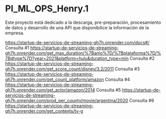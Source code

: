 # PI_ML_OPS_Henry.1
Este proyecto está dedicado a la descarga, pre-preparación, procesamiento de datos y desarrollo de una API que  disponibilice la información de la empresa.

https://startup-de-servicios-de-streaming-gh7h.onrender.com/docs#/
Consulta #1
https://startup-de-servicios-de-streaming-gh7h.onrender.com/get_max_duration/%7Banio%7D/%7Bplataforma%7D/%7Bdtype%7D?year=2021&platform=hulu&duration_type=min
Consulta #2
https://startup-de-servicios-de-streaming-gh7h.onrender.com/get_score_count/disney/3.2/2011
Consulta #3
https://startup-de-servicios-de-streaming-gh7h.onrender.com/get_count_platform/amazon
Consulta #4
https://startup-de-servicios-de-streaming-gh7h.onrender.com/get_actor/amazon/2014
Consulta #5
https://startup-de-servicios-de-streaming-gh7h.onrender.com/prod_per_county/movie/argentina/2020
Consulta #6
https://startup-de-servicios-de-streaming-gh7h.onrender.com/get_contents/tv-g
